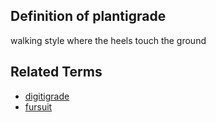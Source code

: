 ## Definition of plantigrade

walking style where the heels touch the ground

## Related Terms

- [digitigrade](./digitigrade)
- [fursuit](./fursuit)
